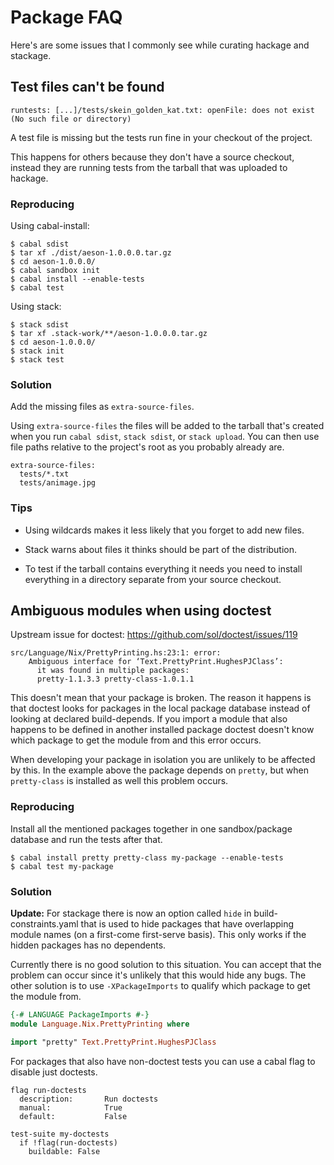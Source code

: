 # Package FAQ

Here's are some issues that I commonly see while curating hackage and stackage.

## Test files can't be found

```
runtests: [...]/tests/skein_golden_kat.txt: openFile: does not exist (No such file or directory)
```

A test file is missing but the tests run fine in your checkout of the
project.

This happens for others because they don't have a source checkout,
instead they are running tests from the tarball that was uploaded to
hackage.

### Reproducing

Using cabal-install:
```
$ cabal sdist
$ tar xf ./dist/aeson-1.0.0.0.tar.gz
$ cd aeson-1.0.0.0/
$ cabal sandbox init
$ cabal install --enable-tests
$ cabal test
```

Using stack:
```
$ stack sdist
$ tar xf .stack-work/**/aeson-1.0.0.0.tar.gz
$ cd aeson-1.0.0.0/
$ stack init
$ stack test
```

### Solution

Add the missing files as `extra-source-files`.

Using `extra-source-files` the files will be added to the tarball that's created when you run `cabal sdist`, `stack sdist`, or `stack upload`. You can then use file paths relative to the project's root as you probably already are.
```
extra-source-files:
  tests/*.txt
  tests/animage.jpg
```

### Tips

* Using wildcards makes it less likely that you forget to add new files.

* Stack warns about files it thinks should be part of the distribution.

* To test if the tarball contains everything it needs you need to install everything in a directory separate from your source checkout.


## Ambiguous modules when using doctest

Upstream issue for doctest: https://github.com/sol/doctest/issues/119

```
src/Language/Nix/PrettyPrinting.hs:23:1: error:
    Ambiguous interface for ‘Text.PrettyPrint.HughesPJClass’:
      it was found in multiple packages:
      pretty-1.1.3.3 pretty-class-1.0.1.1
```

This doesn't mean that your package is broken. The reason it happens
is that doctest looks for packages in the local package database
instead of looking at declared build-depends. If you import a module
that also happens to be defined in another installed package doctest
doesn't know which package to get the module from and this error
occurs.

When developing your package in isolation you are unlikely to be
affected by this. In the example above the package depends on
`pretty`, but when `pretty-class` is installed as well this problem
occurs.

### Reproducing

Install all the mentioned packages together in one sandbox/package
database and run the tests after that.

```
$ cabal install pretty pretty-class my-package --enable-tests
$ cabal test my-package
```

### Solution

**Update:** For stackage there is now an option called `hide` in build-constraints.yaml that is used to hide packages that have overlapping module names (on a first-come first-serve basis). This only works if the hidden packages has no dependents.

Currently there is no good solution to this situation. You can accept that the
problem can occur since it's unlikely that this would hide any
bugs. The other solution is to use `-XPackageImports` to qualify which
package to get the module from.

```haskell
{-# LANGUAGE PackageImports #-}
module Language.Nix.PrettyPrinting where

import "pretty" Text.PrettyPrint.HughesPJClass
```

For packages that also have non-doctest tests you can use a cabal flag to disable just doctests.

```
flag run-doctests
  description:       Run doctests
  manual:            True
  default:           False

test-suite my-doctests
  if !flag(run-doctests)
    buildable: False
```
